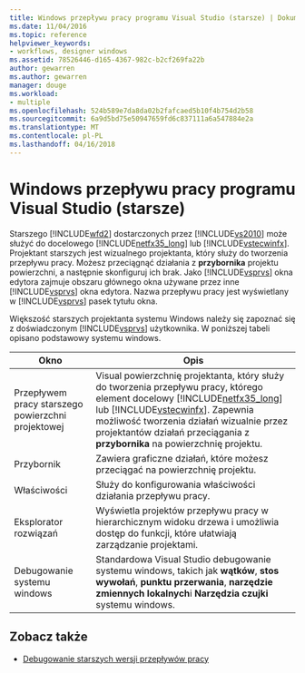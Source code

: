 ```yaml
---
title: Windows przepływu pracy programu Visual Studio (starsze) | Dokumentacja firmy Microsoft
ms.date: 11/04/2016
ms.topic: reference
helpviewer_keywords:
- workflows, designer windows
ms.assetid: 78526446-d165-4367-982c-b2cf269fa22b
author: gewarren
ms.author: gewarren
manager: douge
ms.workload:
- multiple
ms.openlocfilehash: 524b589e7da8da02b2fafcaed5b10f4b754d2b58
ms.sourcegitcommit: 6a9d5bd75e50947659fd6c837111a6a547884e2a
ms.translationtype: MT
ms.contentlocale: pl-PL
ms.lasthandoff: 04/16/2018
---
```

# <a name="visual-studio-workflow-windows-legacy"></a>Windows przepływu pracy programu Visual Studio (starsze)
Starszego [!INCLUDE[wfd2](../workflow-designer/includes/wfd2_md.md)] dostarczonych przez [!INCLUDE[vs2010](../misc/includes/vs2010_md.md)] może służyć do docelowego [!INCLUDE[netfx35_long](../workflow-designer/includes/netfx35_long_md.md)] lub [!INCLUDE[vstecwinfx](../workflow-designer/includes/vstecwinfx_md.md)]. Projektant starszych jest wizualnego projektanta, który służy do tworzenia przepływu pracy. Możesz przeciągnąć działania z **przybornika** projektu powierzchni, a następnie skonfiguruj ich brak. Jako [!INCLUDE[vsprvs](../code-quality/includes/vsprvs_md.md)] okna edytora zajmuje obszaru głównego okna używane przez inne [!INCLUDE[vsprvs](../code-quality/includes/vsprvs_md.md)] okna edytora. Nazwa przepływu pracy jest wyświetlany w [!INCLUDE[vsprvs](../code-quality/includes/vsprvs_md.md)] pasek tytułu okna.

 Większość starszych projektanta systemu Windows należy się zapoznać się z doświadczonym [!INCLUDE[vsprvs](../code-quality/includes/vsprvs_md.md)] użytkownika. W poniższej tabeli opisano podstawowy systemu windows.

|Okno|Opis|
|------------|-----------------|
|Przepływem pracy starszego powierzchni projektowej|Visual powierzchnię projektanta, który służy do tworzenia przepływu pracy, którego element docelowy [!INCLUDE[netfx35_long](../workflow-designer/includes/netfx35_long_md.md)] lub [!INCLUDE[vstecwinfx](../workflow-designer/includes/vstecwinfx_md.md)]. Zapewnia możliwość tworzenia działań wizualnie przez projektantów działań przeciągania z **przybornika** na powierzchnię projektu.|
|Przybornik|Zawiera graficzne działań, które możesz przeciągać na powierzchnię projektu.|
|Właściwości|Służy do konfigurowania właściwości działania przepływu pracy.|
|Eksplorator rozwiązań|Wyświetla projektów przepływu pracy w hierarchicznym widoku drzewa i umożliwia dostęp do funkcji, które ułatwiają zarządzanie projektami.|
|Debugowanie systemu windows|Standardowa Visual Studio debugowanie systemu windows, takich jak **wątków**, **stos wywołań**, **punktu przerwania**, **narzędzie zmiennych lokalnych**i **Narzędzia czujki** systemu windows.|

## <a name="see-also"></a>Zobacz także

- [Debugowanie starszych wersji przepływów pracy](../workflow-designer/debugging-legacy-workflows.md)